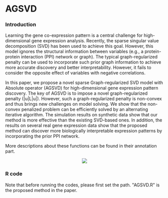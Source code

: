 # AGSVD 
### Introduction
Learning the gene co-expression pattern is a central challenge for high-dimensional gene expression analysis. Recently, the sparse singular value decomposition (SVD) has been used to achieve this goal. However, this model ignores the structural information between variables (e.g., a protein-protein interaction (PPI) network or graph). The typical graph-regularized penalty can be used to incorporate such prior graph information to achieve more accurate discovery and better interpretability. However, it fails to consider the opposite effect of variables with negative correlations. 

In this paper, we propose a novel sparse Graph-regularized SVD model with Absolute operator (AGSVD) for high-dimensional gene expression pattern discovery. The key of AGSVD is to impose a novel graph-regularized penalty (|u|L|u|). However, such a graph-regularized penalty is non-convex and thus brings new challenges on model solving. We show that the non-convex penalized problem can be efficiently solved by an alternating iterative algorithm. The simulation results on synthetic data show that our method is more effective than the existing SVD-based ones. In addition, the results on several real gene expression data show that the proposed method can discover more biologically interpretable expression patterns by incorporating the prior PPI network.


More descriptions about these functions can be found in their annotation part.

<p align="center"> 
<img src="https://github.com/wenwenmin/AGSVD/blob/master/Figure_flow_chart.png">
</p>

### R code
Note that before running the codes, please first set the path. "AGSVD.R" is the proposed method in the paper.
